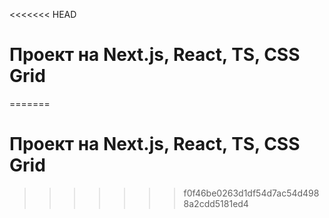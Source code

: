 <<<<<<< HEAD
# Проект на Next.js, React, TS, CSS Grid
=======
# Проект на Next.js, React, TS, CSS Grid
>>>>>>> f0f46be0263d1df54d7ac54d4988a2cdd5181ed4
